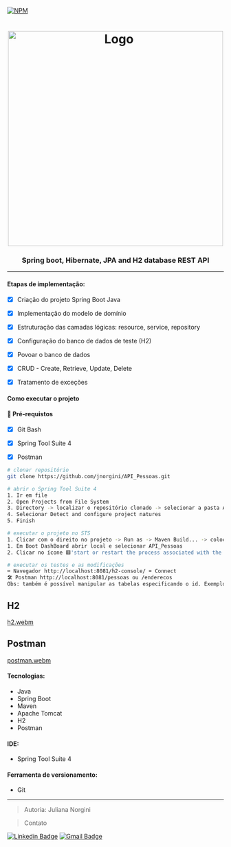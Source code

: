 [![NPM](https://img.shields.io/npm/l/react)](https://github.com/jnorgini/API_Pessoas/blob/main/licence)

<h1 align="center"><img src="https://miro.medium.com/v2/resize:fit:828/format:webp/1*0-Hyu03i97pVH5TCwlscAg.png" alt="Logo" width=500"/></a> <br /> </h1> 

<h3 align="center">Spring boot, Hibernate, JPA and H2 database REST API</h3>

---


#### Etapas de implementação:
- [x] Criação do projeto Spring Boot Java
- [x] Implementação do modelo de domínio
- [x] Estruturação das camadas lógicas: resource, service, repository
- [x] Configuração do banco de dados de teste (H2)
- [x] Povoar o banco de dados
- [x] CRUD - Create, Retrieve, Update, Delete
- [x] Tratamento de exceções


<h4> Como executar o projeto</h4>

#### 🛑 Pré-requistos

- [x] Git Bash
- [x] Spring Tool Suite 4
- [x] Postman


```bash
# clonar repositório
git clone https://github.com/jnorgini/API_Pessoas.git

# abrir o Spring Tool Suite 4
1. Ir em file
2. Open Projects from File System
3. Directory -> localizar o repositório clonado -> selecionar a pasta API_Pessoas
4. Selecionar Detect and configure project natures
5. Finish

# executar o projeto no STS
1. Clicar com o direito no projeto -> Run as -> Maven Build... -> colocar no campo Goals: clean package -> Run
1. Em Boot DashBoard abrir local e selecionar API_Pessoas
2. Clicar no ícone 🟥'start or restart the process associated with the selected elements'

# executar os testes e as modificações
⌨️ Navegador http://localhost:8081/h2-console/ ➡️ Connect 
🛠️ Postman http://localhost:8081/pessoas ou /enderecos
Obs: também é possível manipular as tabelas especificando o id. Exemplo: /pessoas/5
```


## H2

[h2.webm](https://user-images.githubusercontent.com/114461353/215025126-dd00f373-b95d-4719-beaa-d9ab73a5e684.webm)

## Postman

[postman.webm](https://user-images.githubusercontent.com/114461353/215025264-87708ec0-2fcf-469c-b306-1818e561e991.webm)

#### Tecnologias:

- Java
- Spring Boot
- Maven
- Apache Tomcat
- H2
- Postman


#### IDE:

- Spring Tool Suite 4

#### Ferramenta de versionamento:

- Git

---

>Autoria: Juliana Norgini

>Contato
 
 [![Linkedin Badge](https://img.shields.io/badge/-LinkedIn-6633cc?style=flat-square&logo=Linkedin&logoColor=white&link=https://www.linkedin.com/in/juliana-norgini)](https://www.linkedin.com/in/juliana-norgini)
[![Gmail Badge](https://img.shields.io/badge/-jnorgini@gmail.com-6633cc?style=flat-square&logo=Gmail&logoColor=white&link=mailto:jnorgini@gmail.com)](mailto:jnorgini@gmail.com)
